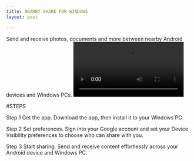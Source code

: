 ```yaml
---
title: NEARBY SHARE FOR WINDOWS
layout: post

---
```

Send and receive photos, documents and more between nearby Android devices and Windows PCs.
![2023-05-01-120432.mp4](https://dev7083.github.io/kernelhackers_blog/assets/2023-05-01-120432.mp4)

#STEPS

Step 1
Get the app.
Download the app, then install it to your Windows PC.


Step 2
Set preferences.
Sign into your Google account and set your Device Visibility preferences to choose who can share with you.


Step 3
Start sharing.
Send and receive content effortlessly across your Android device and Windows PC.